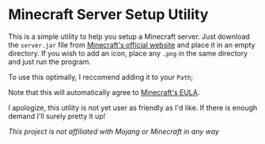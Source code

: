 # Minecraft Server Setup Utility

This is a simple utility to help you setup a Minecraft server. Just download the `server.jar` file from [Minecraft's official website](https://www.minecraft.net/en-us/download/server) and place it in an empty directory. If you wish to add an icon, place any `.png` in the same directory and just run the program.

To use this optimally, I reccomend adding it to your `Path`;

Note that this will automatically agree to [Minecraft's EULA](https://www.minecraft.net/en-us/eula).

I apologize, this utility is not yet user as friendly as I'd like. If there is enough demand I'll surely pretty it up!

_This project is not affiliated with Mojang or Minecraft in any way_
